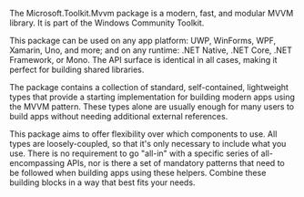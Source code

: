﻿The Microsoft.Toolkit.Mvvm package is a modern, fast, and modular MVVM library. It is part of the Windows Community Toolkit.

This package can be used on any app platform: UWP, WinForms, WPF, Xamarin, Uno, and more; and on any runtime: .NET Native, .NET Core, .NET Framework, or Mono. The API surface is identical in all cases, making it perfect for building shared libraries.

The package contains a collection of standard, self-contained, lightweight types that provide a starting implementation for building modern apps using the MVVM pattern. These types alone are usually enough for many users to build apps without needing additional external references.

This package aims to offer flexibility over which components to use. All types are loosely-coupled, so that it's only necessary to include what you use. There is no requirement to go "all-in" with a specific series of all-encompassing APIs, nor is there a set of mandatory patterns that need to be followed when building apps using these helpers. Combine these building blocks in a way that best fits your needs.